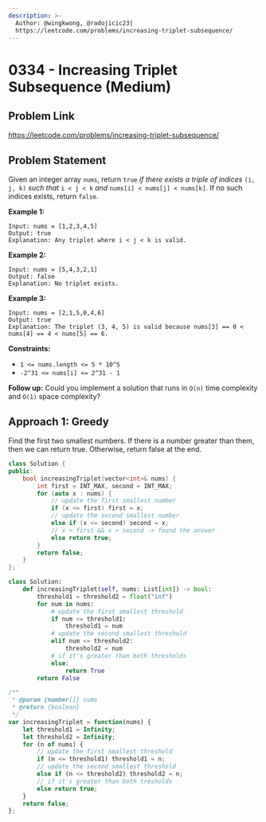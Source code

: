 ```yaml
---
description: >-
  Author: @wingkwong, @radojicic23|
  https://leetcode.com/problems/increasing-triplet-subsequence/
---
```


# 0334 - Increasing Triplet Subsequence (Medium)

## Problem Link

https://leetcode.com/problems/increasing-triplet-subsequence/

## Problem Statement

Given an integer array `nums`, return `true` _if there exists a triple of indices_ `(i, j, k)` _such that_ `i < j < k` _and_ `nums[i] < nums[j] < nums[k]`. If no such indices exists, return `false`.


**Example 1:**

```
Input: nums = [1,2,3,4,5]
Output: true
Explanation: Any triplet where i < j < k is valid.
```

**Example 2:**

```
Input: nums = [5,4,3,2,1]
Output: false
Explanation: No triplet exists.
```

**Example 3:**

```
Input: nums = [2,1,5,0,4,6]
Output: true
Explanation: The triplet (3, 4, 5) is valid because nums[3] == 0 < nums[4] == 4 < nums[5] == 6.
```

**Constraints:**

* `1 <= nums.length <= 5 * 10^5`
* `-2^31 <= nums[i] <= 2^31 - 1`

**Follow up:** Could you implement a solution that runs in `O(n)` time complexity and `O(1)` space complexity?

## Approach 1: Greedy

Find the first two smallest numbers. If there is a number greater than them, then we can return true. Otherwise, return false at the end.

<Tabs>
<TabItem value="c++" label="C++">
<SolutionAuthor name="@wingkwong"/>

```cpp
class Solution {
public:
    bool increasingTriplet(vector<int>& nums) {
        int first = INT_MAX, second = INT_MAX;
        for (auto x : nums) {
            // update the first smallest number
            if (x <= first) first = x;
            // update the second smallest number
            else if (x <= second) second = x;
            // x > first && x > second -> found the answer
            else return true;
        }
        return false;
    }
};
```

</TabItem>

<TabItem value="python" label="Python">
<SolutionAuthor name="@radojicic23"/>

```python 
class Solution:
    def increasingTriplet(self, nums: List[int]) -> bool:        
        threshold1 = threshold2 = float("inf")
        for num in nums:
            # update the first smallest threshold
            if num <= threshold1:
                threshold1 = num
            # update the second smallest threshold
            elif num <= threshold2:
                threshold2 = num
            # if it's greater than both thresholds
            else:
                return True
        return False
```

</TabItem>

<TabItem value="javascript" label="JavaScript">
<SolutionAuthor name="@radojicic23"/>

```javascript 
/**
 * @param {number[]} nums
 * @return {boolean}
 */
var increasingTriplet = function(nums) {
    let threshold1 = Infinity;
    let threshold2 = Infinity;
    for (n of nums) {
        // update the first smallest threshold
        if (n <= threshold1) threshold1 = n;
        // update the second smallest threshold
        else if (n <= threshold2) threshold2 = n;
        // if it's greater than both tresholds
        else return true;
    }
    return false;
};
```

</TabItem>
</Tabs>
